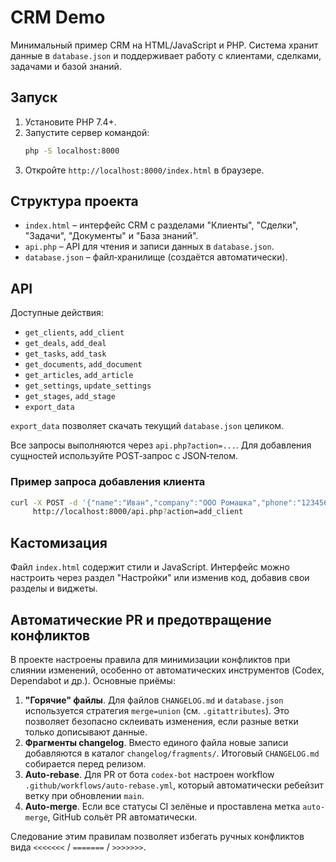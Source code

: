 
# CRM Demo

Минимальный пример CRM на HTML/JavaScript и PHP. Система хранит данные в `database.json` и поддерживает работу с клиентами, сделками, задачами и базой знаний.

## Запуск
1. Установите PHP 7.4+.
2. Запустите сервер командой:
   ```bash
   php -S localhost:8000
   ```
3. Откройте `http://localhost:8000/index.html` в браузере.

## Структура проекта
- `index.html` – интерфейс CRM с разделами "Клиенты", "Сделки", "Задачи", "Документы" и "База знаний".
- `api.php` – API для чтения и записи данных в `database.json`.
- `database.json` – файл‑хранилище (создаётся автоматически).

## API
Доступные действия:
- `get_clients`, `add_client`
- `get_deals`, `add_deal`
- `get_tasks`, `add_task`
- `get_documents`, `add_document`
- `get_articles`, `add_article`
- `get_settings`, `update_settings`
- `get_stages`, `add_stage`
- `export_data`

`export_data` позволяет скачать текущий `database.json` целиком.

Все запросы выполняются через `api.php?action=...`. Для добавления сущностей используйте POST‑запрос с JSON‑телом.

### Пример запроса добавления клиента
```bash
curl -X POST -d '{"name":"Иван","company":"ООО Ромашка","phone":"123456"}' \
     http://localhost:8000/api.php?action=add_client
```

## Кастомизация
Файл `index.html` содержит стили и JavaScript. Интерфейс можно настроить через раздел "Настройки" или изменив код, добавив свои разделы и виджеты.

## Автоматические PR и предотвращение конфликтов
В проекте настроены правила для минимизации конфликтов при слиянии изменений, особенно от автоматических инструментов (Codex, Dependabot и др.). Основные приёмы:

1. **"Горячие" файлы**. Для файлов `CHANGELOG.md` и `database.json` используется стратегия `merge=union` (см. `.gitattributes`). Это позволяет безопасно склеивать изменения, если разные ветки только дописывают данные.
2. **Фрагменты changelog**. Вместо единого файла новые записи добавляются в каталог `changelog/fragments/`. Итоговый `CHANGELOG.md` собирается перед релизом.
3. **Auto-rebase**. Для PR от бота `codex-bot` настроен workflow `.github/workflows/auto-rebase.yml`, который автоматически ребейзит ветку при обновлении `main`.
4. **Auto-merge**. Если все статусы CI зелёные и проставлена метка `auto-merge`, GitHub сольёт PR автоматически.

Следование этим правилам позволяет избегать ручных конфликтов вида `<<<<<<<` / `=======` / `>>>>>>>`.
